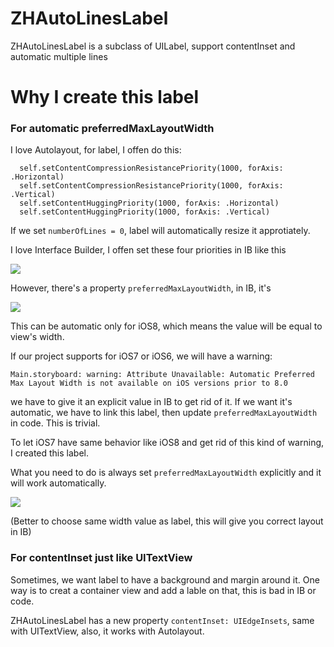 # ZHAutoLinesLabel

ZHAutoLinesLabel is a subclass of UILabel, support contentInset and automatic multiple lines

# Why I create this label

### For automatic preferredMaxLayoutWidth
I love Autolayout, for label, I offen do this:
```
  self.setContentCompressionResistancePriority(1000, forAxis: .Horizontal)
  self.setContentCompressionResistancePriority(1000, forAxis: .Vertical)
  self.setContentHuggingPriority(1000, forAxis: .Horizontal)
  self.setContentHuggingPriority(1000, forAxis: .Vertical)
```

If we set `numberOfLines = 0`, label will automatically resize it approtiately.

I love Interface Builder, I offen set these four priorities in IB like this

![](https://raw.githubusercontent.com/honghaoz/ZHAutoLinesLabel/master/Pic/1.png)

However, there's a property `preferredMaxLayoutWidth`, in IB, it's

![](https://raw.githubusercontent.com/honghaoz/ZHAutoLinesLabel/master/Pic/2.png)

This can be automatic only for iOS8, which means the value will be equal to view's width. 

If our project supports for iOS7 or iOS6, we will have a warning: 
```
Main.storyboard: warning: Attribute Unavailable: Automatic Preferred Max Layout Width is not available on iOS versions prior to 8.0
```
we have to give it an explicit value in IB to get rid of it. If we want it's automatic, we have to link this label, then update `preferredMaxLayoutWidth` in code. This is trivial.

To let iOS7 have same behavior like iOS8 and get rid of this kind of warning, I created this label.

What you need to do is always set `preferredMaxLayoutWidth` explicitly and it will work automatically.

![](https://raw.githubusercontent.com/honghaoz/ZHAutoLinesLabel/master/Pic/3.png)

(Better to choose same width value as label, this will give you correct layout in IB)

### For contentInset just like UITextView

Sometimes, we want label to have a background and margin around it. One way is to creat a container view and add a lable on that, this is bad in IB or code.

ZHAutoLinesLabel has a new property `contentInset: UIEdgeInsets`, same with UITextView, also, it works with Autolayout.
